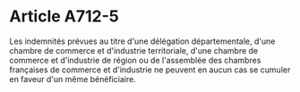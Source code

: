 # Article A712-5

Les indemnités prévues au titre d'une délégation départementale, d'une      chambre de commerce et d'industrie territoriale, d'une chambre de commerce et d'industrie de région ou de l'assemblée des chambres françaises de commerce et d'industrie ne peuvent en aucun cas se cumuler en faveur d'un même bénéficiaire.

